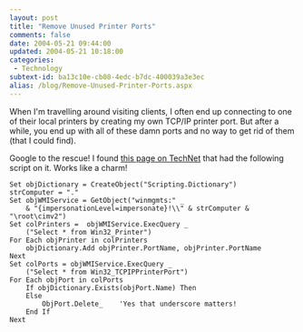 ```yaml
---
layout: post
title: "Remove Unused Printer Ports"
comments: false
date: 2004-05-21 09:44:00
updated: 2004-05-21 10:18:00
categories:
 - Technology
subtext-id: ba13c10e-cb08-4edc-b7dc-400039a3e3ec
alias: /blog/Remove-Unused-Printer-Ports.aspx
---
```



When I'm travelling around visiting clients, I often end up connecting to one of their local printers by creating my own TCP/IP printer port. But after a while, you end up with all of these damn ports and no way to get rid of them (that I could find).

Google to the rescue! I found [this page on TechNet](http://www.microsoft.com/technet/community/scriptcenter/printing/scrprn12.mspx) that had the following script on it. Works like a charm!
    
    
    Set objDictionary = CreateObject("Scripting.Dictionary")
    strComputer = "."
    Set objWMIService = GetObject("winmgmts:" _
        & "{impersonationLevel=impersonate}!\\" & strComputer & "\root\cimv2")
    Set colPrinters =  objWMIService.ExecQuery _
        ("Select * from Win32_Printer")
    For Each objPrinter in colPrinters 
        objDictionary.Add objPrinter.PortName, objPrinter.PortName
    Next
    Set colPorts = objWMIService.ExecQuery _
        ("Select * from Win32_TCPIPPrinterPort")
    For Each objPort in colPorts
        If objDictionary.Exists(objPort.Name) Then
        Else
            ObjPort.Delete_    'Yes that underscore matters!
        End If
    Next
    
